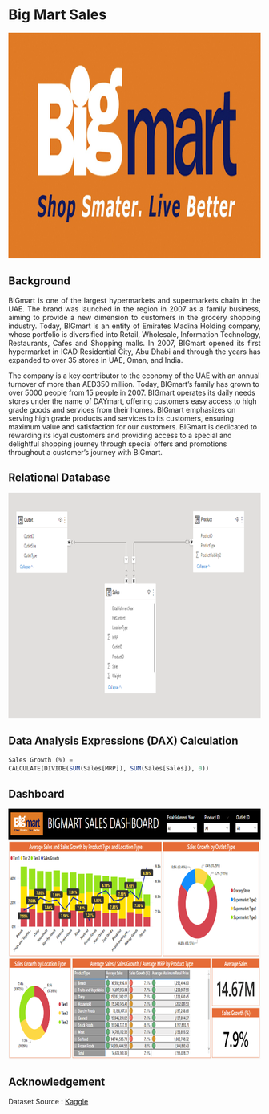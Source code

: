 # Big Mart Sales
<img src="https://github.com/Bayunova28/Big_Mart_Sales/blob/master/cover.jpg" height="450" width="1100">

## Background
<p align=justify>BIGmart is one of the largest hypermarkets and supermarkets chain in the UAE. The brand was launched in the region in 2007 as a family business, aiming 
to provide a new dimension to customers in the grocery shopping industry. Today, BIGmart is an entity of Emirates Madina Holding company, whose portfolio is diversified 
into Retail, Wholesale, Information Technology, Restaurants, Cafes and Shopping malls. In 2007, BIGmart opened its first hypermarket in ICAD Residential City, Abu Dhabi 
and through the years has expanded to over 35 stores in UAE, Oman, and India.<p>
<p align="jsutify">The company is a key contributor to the economy of the UAE with an annual turnover of more than AED350 million. Today, BIGmart’s family has grown to 
over 5000 people from 15 people in 2007. BIGmart operates its daily needs stores under the name of DAYmart, offering customers easy access to high grade goods and 
services from their homes. BIGmart emphasizes on serving high grade products and services to its customers, ensuring maximum value and satisfaction for our customers. 
BIGmart is dedicated to rewarding its loyal customers and providing access to a special and delightful shopping journey through special offers and promotions throughout a
customer’s journey with BIGmart.<p>

## Relational Database
<img src="https://github.com/Bayunova28/Big_Mart_Sales/blob/master/relational-database.png" height="450" width="1100">

## Data Analysis Expressions (DAX) Calculation
```sql
Sales Growth (%) = 
CALCULATE(DIVIDE(SUM(Sales[MRP]), SUM(Sales[Sales]), 0))
```
## Dashboard
<img src="https://github.com/Bayunova28/Big_Mart_Sales/blob/master/dashboard.png" height="500" width="1100">

## Acknowledgement
Dataset Source : [Kaggle](https://www.kaggle.com/datasets/akashdeepkuila/big-mart-sales)
